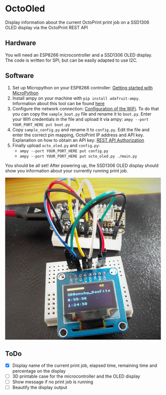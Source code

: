 # OctoOled
Display information about the current OctoPrint print job on a SSD1306 OLED display via the OctoPrint REST API

## Hardware
You will need an ESP8266 microcontroller and a SSD1306 OLED display. The code is written for SPI, but can be easily adapted to use I2C.

## Software
1. Set up Micropython on your ESP8266 controller: [Getting started with MicroPython](https://docs.micropython.org/en/latest/esp8266/esp8266/tutorial/intro.html)
1. Install ampy on your machine with `pip install adafruit-ampy`. Information about this tool can be found [here](https://github.com/adafruit/ampy)
1. Configure the network connection: [Configuration of the WiFi](https://docs.micropython.org/en/latest/esp8266/esp8266/tutorial/network_basics.html#configuration-of-the-wifi). To do that you can copy the `sample_boot.py` file and rename it to `boot.py`. Enter your Wifi credentials in the file and upload it via ampy: `ampy --port YOUR_PORT_HERE put boot.py`
1. Copy `sample_config.py` and rename it to `config.py`. Edit the file and enter the correct pin mapping, OctoPrint IP address and API key. Explanation on how to obtain an API key: [REST API Authorization](http://docs.octoprint.org/en/master/api/general.html#authorization)
1. Finally upload `octo_oled.py` and `config.py`:
    * `ampy --port YOUR_PORT_HERE put config.py`
    * `ampy --port YOUR_PORT_HERE put octo_oled.py ./main.py`
    
You should be all set! After powering up, the SSD1306 OLED display should show you information about your currently running print job.

![Image of NodeMCU with OLED display](pic.jpg)

## ToDo
- [x] Display name of the current print job, elapsed time, remaining time and percentage on the display
- [ ] 3D printable case for the microcontroller and the OLED display
- [ ] Show message if no print job is running
- [ ] Beautify the display output
